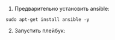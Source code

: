 

1. Предварительно установить ansible:
```
sudo apt-get install ansible -y
```
2. Запустить плейбук:

